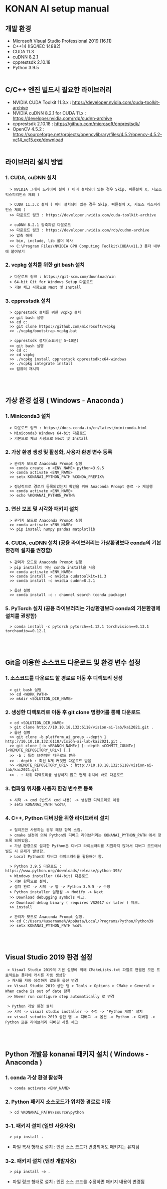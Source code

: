 # __KONAN AI setup manual__

## __개발 환경__
 * Microsoft Visual Studio Professional 2019 (16.11)
 * C++14 (ISO/IEC 14882)
 * CUDA 11.3
 * cuDNN 8.2.1
 * cpprestsdk 2.10.18
 * Python 3.9.5
<br><br>

## __C/C++ 엔진 빌드시 필요한 라이브러리__
 * NVIDIA CUDA Toolkit 11.3.x : <https://developer.nvidia.com/cuda-toolkit-archive>
 * NVIDIA cuDNN 8.2.1 for CUDA 11.x : <https://developer.nvidia.com/rdp/cudnn-archive>
 * cpprestsdk 2.10.18 : <https://github.com/microsoft/cpprestsdk/>
 * OpenCV 4.5.2 : <https://sourceforge.net/projects/opencvlibrary/files/4.5.2/opencv-4.5.2-vc14_vc15.exe/download>
<br><br>

## __라이브러리 설치 방법__
### 1. CUDA, cuDNN 설치 
      > NVIDIA 그래픽 드라이버 설치 ( 이미 설치되어 있는 경우 Skip, 빠른설치 X, 지포스 익스피리언스 제외 )  

      > CUDA 11.3.x 설치 ( 이미 설치되어 있는 경우 Skip, 빠른설치 X, 지포스 익스피리언스 제외 )  
      >> 다운로드 링크 : https://developer.nvidia.com/cuda-toolkit-archive  

      > cuDNN 8.2.1 압축파일 다운로드  
      >> 다운로드 링크 : https://developer.nvidia.com/rdp/cudnn-archive  
      >> 압축 해제  
      >> bin, include, lib 폴더 복사  
      >> C:\Program Files\NVIDIA GPU Computing Toolkit\CUDA\v11.3 폴더 내부에 붙여넣기  
### 2. vcpkg 설치를 위한 git bash 설치 
      > 다운로드 링크 : https://git-scm.com/download/win  
      > 64-bit Git for Windows Setup 다운로드  
      > 기본 체크 사항으로 Next 및 Install  
### 3. cpprestsdk 설치
      > cpprestsdk 설치를 위한 vcpkg 설치  
      >> git bash 실행  
      >> cd c:  
      >> git clone https://github.com/microsoft/vcpkg  
      >> ./vcpkg/bootstrap-vcpkg.bat  

      > cpprestsdk 설치(소요시간 5~10분)  
      >> git bash 실행  
      >> cd c:  
      >> cd vcpkg  
      >> ./vcpkg install cpprestsdk cpprestsdk:x64-windows  
      >> ./vcpkg integrate install  
      >> 컴퓨터 재시작  
<br><br>

## __가상 환경 설정 ( Windows - Anaconda )__
### 1. Miniconda3 설치 
      > 다운로드 링크 : https://docs.conda.io/en/latest/miniconda.html  
      > Miniconda3 Windows 64-bit 다운로드  
      > 기본으로 체크 사항으로 Next 및 Install  
### 2. 가상 환경 생성 및 활성화, 사용자 환경 변수 등록 
      > 관리자 모드로 Anaconda Prompt 실행
      >> conda create -n <ENV_NAME> python=3.9.5
      >> conda activate <ENV_NAME>
      >> setx KONANAI_PYTHON_PATH %CONDA_PREFIX%

      > 정상적으로 경로가 등록되었는지 확인을 위해 Anaconda Prompt 종료 -> 재실행
      >> conda activate <ENV_NAME>
      >> echo %KONANAI_PYTHON_PATH%
### 3. 연산 보조 및 시각화 패키지 설치
      > 관리자 모드로 Anaconda Prompt 실행
      >> conda activate <ENV_NAME>
      >> pip install numpy pandas matplotlib
### 4. CUDA, cuDNN 설치 (공용 라이브러리는 가상환경보다 conda의 기본환경에 설치를 권장함)
      > 관리자 모드로 Anaconda Prompt 실행
      > pip install이 아닌 conda install을 사용
      >> conda activate <ENV_NAME>
      >> conda install -c nvidia cudatoolkit=11.3
      >> conda install -c nvidia cudnn=8.2.1

      > 옵션 설명
      >> conda install -c : channel search (conda package)
### 5. PyTorch 설치 (공용 라이브러리는 가상환경보다 conda의 기본환경에 설치를 권장함)
      > conda install -c pytorch pytorch==1.12.1 torchvision==0.13.1 torchaudio==0.12.1
<br><br>

## __Git을 이용한 소스코드 다운로드 및 환경 변수 설정__ 
### 1. 소스코드를 다운로드 할 경로로 이동 후 디렉토리 생성
      > git bash 실행 
      >> cd <WORK_PATH>
      >> mkdir <SOLUTION_DIR_NAME>
### 2. 생성한 디렉토리로 이동 후 git clone 명령어를 통해 다운로드
      > cd <SOLUTION_DIR_NAME>
      > git clone http://10.10.18.132:6118/vision-ai-lab/kai2021.git .
      > 옵션 설명
      >> git clone -b platform_ai_group --depth 1 http://10.10.18.132:6118/vision-ai-lab/kai2021.git .
      >> git clone [-b <BRANCH_NAME>] [--depth <COMMIT_COUNT>] [<REMOTE_REPOSITORY_URL>] [.]  
      >> -b : 특정 브랜치만 다운로드 받음  
      >> --depth : 최신 N개 커밋만 다운로드 받음  
      >> <REMOTE_REPOSITORY_URL> : http://10.10.18.132:6118/vision-ai-lab/kai2021.git  
      >> . : 하위 디렉토리를 생성하지 않고 현재 위치에 바로 다운로드
### 3. 컴파일 위치를 사용자 환경 변수로 등록
      > 시작 -> cmd (반드시 cmd 사용) -> 생성한 디렉토리로 이동  
      > setx KONANAI_PATH %cd%\  
### 4. C++, Python 디버깅을 위한 라이브러리 설치
      > 릴리즈만 사용하는 경우 해당 항목 스킵.
      > cmake 설정에 의해 Python의 디버그 라이브러리는 KONANAI_PYTHON_PATH 에서 찾도록 되어있음.
      > 가상 환경으로 설치한 Python은 디버그 라이브러리를 지원하지 않아서 디버그 모드에서 빌드 시 문제가 발생함.
      > Local Python의 디버그 라이브러리를 활용해야 함.

      > Python 3.9.5 다운로드 : https://www.python.org/downloads/release/python-395/
      > Windows installer (64-bit) 다운로드
      > 기본 항목으로 설치.
      > 설치 완료 -> 시작 -> 앱 -> Python 3.9.5 -> 수정
      > Python installer 실행됨 -> Modify -> Next
      >> Download debugging symbols 체크.
      >> Download debug binary ( requires VS2017 or later ) 체크.
      >> install

      > 관리자 모드로 Anaconda Prompt 실행.
      >> cd C:/Users/%username%/AppData/Local/Programs/Python/Python39
      >> setx KONANAI_PYTHON_PATH %cd%
<br><br>

## __Visual Studio 2019 환경 설정__ 
     > Visual Studio 2019의 기본 설정에 의해 CMakeLists.txt 파일로 연결된 모든 프로젝트는 폴더에 캐시를 자동 생성함  
     > 캐시를 자동 생성하지 않도록 옵션 변경
     >> Visual Studio 2019 상단 탭 > Tools > Options > CMake > General > When cache is out of date 항목  
     >> Never run configure step automatically 로 변경  

     > Python 개발 환경 설치
     >> 시작 -> visual studio installer -> 수정 -> 'Python 개발' 설치
     >> visual sutudio 2019 상단 탭 -> 디버그 -> 옵션 -> Python -> 디버깅 -> Python 표준 라이브러리 디버깅 사용 체크
<br><br>

## __Python 개발용 konanai 패키지 설치 ( Windows - Anaconda )__
### 1. conda 가상 환경 활성화
      > conda activate <ENV_NAME>
### 2. Python 패키지 소스코드가 위치한 경로로 이동
      > cd %KONANAI_PATH%\source\python
### 3-1. 패키지 설치 (일반 사용자용)
      > pip install .
   * 파일 복사 형태로 설치 : 엔진 소스 코드가 변경되어도 패키지는 유지됨
### 3-2. 패키지 설치 (엔진 개발자용)
      > pip install -e .
   * 파일 링크 형태로 설치 : 엔진 소스 코드를 수정하면 패키지 내용이 변경됨
<br><br>
